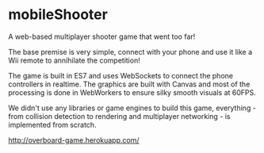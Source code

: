 # mobileShooter

A web-based multiplayer shooter game that went too far!

The base premise is very simple, connect with your phone and use it like a Wii remote to annihilate the competition!

The game is built in ES7 and uses WebSockets to connect the phone controllers in realtime. The graphics are built with Canvas and most of the processing is done in WebWorkers to ensure silky smooth visuals at 60FPS.

We didn't use any libraries or game engines to build this game, everything - from collision detection to rendering and multiplayer networking - is implemented from scratch.

http://overboard-game.herokuapp.com/

